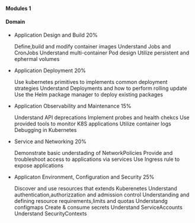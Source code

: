 #### Modules 1


#### Domain

- Application Design and Build                        20%

  Define,build and modify container images
  Understand Jobs and CronJobs
  Understand multi-container Pod design
  Utilize persistent and ephermal volumes


- Application Deployment		              20%

  Use kubernetes primitives to implements
  common deployment strategies
  Understand Deployments and how to perform rolling update
  Use the Helm package manager to deploy existing packages


- Application Observability and Maintenance           15%


  Understand API deprecations
  Implement probes and health chekcs
  Use provided tools to monitor K8S applications
  Utilize container logs
  Debugging in Kubernetes
  
- Service and Networking                              20%
  
  Demonstrate basic understading of NetworkPolicies
  Provide and troubleshoot access to applications via services
  Use Ingress rule to expose applications


- Applicaton Environment, Configuration and Security   25%

  Discover and use resources that extends Kuberenetes
  Understand authentication,authorizzation and admission control
  Understanding and defining resource requirements,limits and quotas
  Understandg configmaps
  Create & consume secrets
  Understand ServiceAccounts
  Understand SecurityContexts


   
  
  
